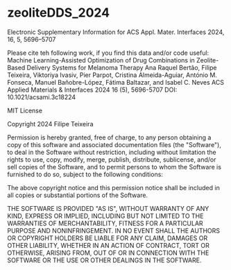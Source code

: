 # zeoliteDDS_2024
Electronic Supplementary Information for ACS Appl. Mater. Interfaces 2024, 16, 5, 5696–5707

Please cite teh following work, if you find this data and/or code useful:
Machine Learning-Assisted Optimization of Drug Combinations in Zeolite-Based Delivery Systems for Melanoma Therapy
Ana Raquel Bertão, Filipe Teixeira, Viktoriya Ivasiv, Pier Parpot, Cristina Almeida-Aguiar, António M. Fonseca, Manuel Bañobre-López, Fátima Baltazar, and Isabel C. Neves
ACS Applied Materials & Interfaces 2024 16 (5), 5696-5707
DOI: 10.1021/acsami.3c18224

 MIT License

Copyright 2024 Filipe Teixeira

 Permission is hereby granted, free of charge, to any person obtaining a copy
 of this software and associated documentation files (the "Software"), to deal
 in the Software without restriction, including without limitation the rights
 to use, copy, modify, merge, publish, distribute, sublicense, and/or sell
 copies of the Software, and to permit persons to whom the Software is
 furnished to do so, subject to the following conditions:

 The above copyright notice and this permission notice shall be included in
 all copies or substantial portions of the Software.

 THE SOFTWARE IS PROVIDED "AS IS", WITHOUT WARRANTY OF ANY KIND, EXPRESS OR
 IMPLIED, INCLUDING BUT NOT LIMITED TO THE WARRANTIES OF MERCHANTABILITY,
 FITNESS FOR A PARTICULAR PURPOSE AND NONINFRINGEMENT. IN NO EVENT SHALL THE
 AUTHORS OR COPYRIGHT HOLDERS BE LIABLE FOR ANY CLAIM, DAMAGES OR OTHER
 LIABILITY, WHETHER IN AN ACTION OF CONTRACT, TORT OR OTHERWISE, ARISING FROM,
 OUT OF OR IN CONNECTION WITH THE SOFTWARE OR THE USE OR OTHER DEALINGS IN THE
 SOFTWARE.

